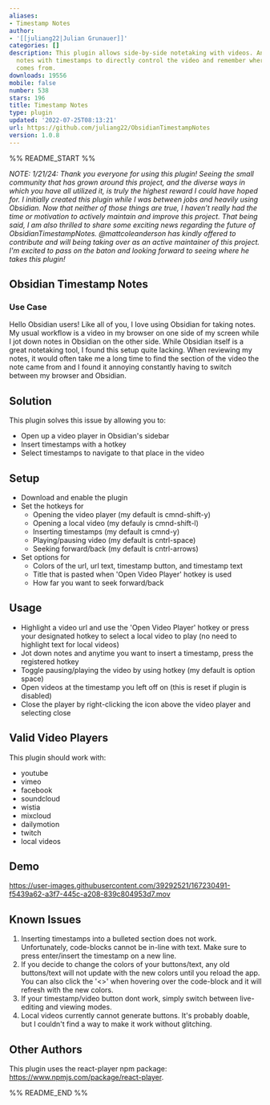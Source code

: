 ```yaml
---
aliases:
- Timestamp Notes
author:
- '[[juliang22|Julian Grunauer]]'
categories: []
description: This plugin allows side-by-side notetaking with videos. Annotate your
  notes with timestamps to directly control the video and remember where each note
  comes from.
downloads: 19556
mobile: false
number: 538
stars: 196
title: Timestamp Notes
type: plugin
updated: '2022-07-25T08:13:21'
url: https://github.com/juliang22/ObsidianTimestampNotes
version: 1.0.8
---
```


%% README_START %%

*NOTE: 1/21/24: Thank you everyone for using this plugin! Seeing the small community that has grown around this project, and the diverse ways in which you have all utilized it, is truly the highest reward I could have hoped for. I initially created this plugin while I was between jobs and heavily using Obsidian. Now that neither of those things are true, I haven’t really had the time or motivation to actively maintain and improve this project. That being said, I am also thrilled to share some exciting news regarding the future of ObsidianTimestampNotes. @mattcoleanderson has kindly offered to contribute and will being taking over as an active maintainer of this project. I'm excited to pass on the baton and looking forward to seeing where he takes this plugin!*

## Obsidian Timestamp Notes


### Use Case
Hello Obsidian users! Like all of you, I love using Obsidian for taking notes. My usual workflow is a video in my browser on one side of my screen while I jot down notes in Obsidian on the other side. While Obsidian itself is a great notetaking tool, I found this setup quite lacking. When reviewing my notes, it would often take me a long time to find the section of the video the note came from and I found it annoying constantly having to switch between my browser and Obsidian. 

## Solution
This plugin solves this issue by allowing you to:
- Open up a video player in Obsidian's sidebar
- Insert timestamps with a hotkey
- Select timestamps to navigate to that place in the video

## Setup 
- Download and enable the plugin
- Set the hotkeys for
  - Opening the video player (my default is cmnd-shift-y)
  - Opening a local video (my defauly is cmnd-shift-l)
  - Inserting timestamps (my default is cmnd-y)
  - Playing/pausing video (my default is cntrl-space)
  - Seeking forward/back (my default is cntrl-arrows)
- Set options for
  - Colors of the url, url text, timestamp button, and timestamp text
  - Title that is pasted when 'Open Video Player' hotkey is used
  - How far you want to seek forward/back

## Usage
- Highlight a video url and use the 'Open Video Player' hotkey or press your designated hotkey to select a local video to play (no need to highlight text for local videos)
- Jot down notes and anytime you want to insert a timestamp, press the registered hotkey
- Toggle pausing/playing the video by using hotkey (my default is option space)
- Open videos at the timestamp you left off on (this is reset if plugin is disabled)
- Close the player by right-clicking the icon above the video player and selecting close 

## Valid Video Players
This plugin should work with:
- youtube
- vimeo
- facebook
- soundcloud
- wistia	
- mixcloud
- dailymotion
- twitch
- local videos

## Demo

https://user-images.githubusercontent.com/39292521/167230491-f5439a62-a3f7-445c-a208-839c804953d7.mov


## Known Issues
1. Inserting timestamps into a bulleted section does not work. Unfortunately, code-blocks cannot be in-line with text. Make sure to press enter/insert the timestamp on a new line.
2. If you decide to change the colors of your buttons/text, any old buttons/text will not update with the new colors until you reload the app. You can also click the '<>' when hovering over the code-block and it will refresh with the new colors.
3. If your timestamp/video button dont work, simply switch between live-editing and viewing modes.
4. Local videos currently cannot generate buttons. It's probably doable, but I couldn't find a way to make it work without glitching. 


## Other Authors
This plugin uses the react-player npm package: https://www.npmjs.com/package/react-player.


%% README_END %%